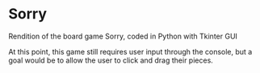 # Sorry
Rendition of the board game Sorry, coded in Python with Tkinter GUI

At this point, this game still 
requires user input through the console, but a 
goal would be to allow the user 
to click and drag their pieces.
